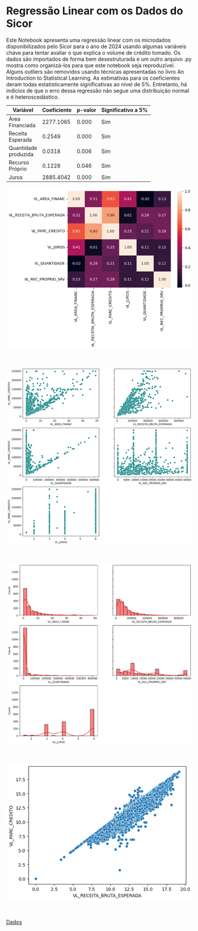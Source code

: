 # Regressão Linear com os Dados do Sicor

Este Notebook apresenta uma regressão linear com os microdados disponibilizados pelo Sicor para o ano de 2024 usando algumas variáveis chave para tentar avaliar o que explica o volume de crédito tomado. Os dados são importados de forma bem desestruturada e um outro arquivo .py mostra como organizá-los para que este notebook seja reproduzível. 
Alguns outliers são removidos usando técnicas apresentadas no livro An Introduction to Statistical Learning. 
As estimativas para os coeficientes deram todas estatisticamente significativas ao nível de 5%. Entretanto, há indícios de que o erro dessa regressão não segue uma distribuição normal e é heteroscedástico.

|Variável|Coeficiente|p-valor|Significativo a 5%|
|---|---|---|---|
|Área <br> Financiada|2277.1065|0.000|Sim|
|Receita <br> Esperada|0.2549|0.000|Sim|
|Quantidade <br> produzida|0.0318|0.006|Sim|
|Recurso <br> Próprio|0.1228|0.046|Sim|
|Juros|2885.4042|0.000|Sim|

![imagem 1](https://github.com/jpeconomia/regressao-sicor/blob/main/cov-matrix.png)

<br>

![imagem 2](https://github.com/jpeconomia/regressao-sicor/blob/main/scatter.png)

<br>

![imagem 3](https://github.com/jpeconomia/regressao-sicor/blob/main/hists.png)

<br>

![imagem 4](https://github.com/jpeconomia/regressao-sicor/blob/main/plot.png)

<br>

[Dados](https://www.bcb.gov.br/estabilidadefinanceira/tabelas-credito-rural-proagro)

